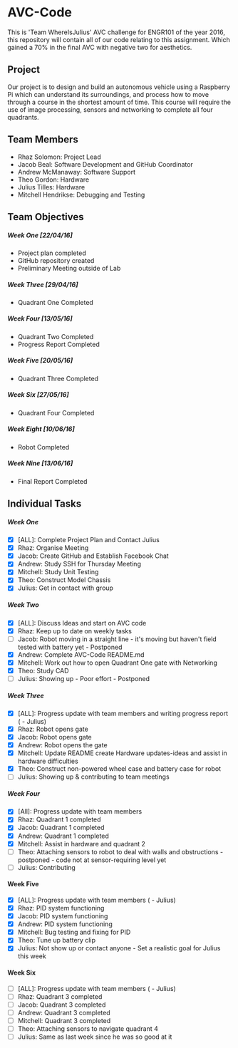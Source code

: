 # AVC-Code

This is 'Team WhereIsJulius' AVC challenge for ENGR101 of the year 2016, this repository will contain all of our code relating to this assignment. Which gained a 70% in the final AVC with negative two for aesthetics.

## Project

Our project is to design and build an autonomous vehicle using a Raspberry Pi which can understand its surroundings, and process how to move through a course in the shortest amount of time. This course will require the use of image processing, sensors and networking to complete all four quadrants.

## Team Members

- Rhaz Solomon: Project Lead
- Jacob Beal: Software Development and GitHub Coordinator
- Andrew McManaway: Software Support
- Theo Gordon: Hardware
- Julius Tilles:  Hardware
- Mitchell Hendrikse: Debugging and Testing

## Team Objectives

##### Week One [22/04/16]
- Project plan completed
- GitHub repository created
- Preliminary Meeting outside of Lab

##### Week Three [29/04/16]
- Quadrant One Completed

##### Week Four [13/05/16]
- Quadrant Two Completed
- Progress Report Completed

##### Week Five [20/05/16]
- Quadrant Three Completed

##### Week Six [27/05/16]
- Quadrant Four Completed

##### Week Eight [10/06/16]
- Robot Completed

##### Week Nine [13/06/16]
- Final Report Completed

## Individual Tasks

##### Week One
- [x] [ALL]: Complete Project Plan and Contact Julius
- [x] Rhaz: Organise Meeting
- [x] Jacob: Create GitHub and Establish Facebook Chat
- [x] Andrew: Study SSH for Thursday Meeting
- [x] Mitchell: Study Unit Testing
- [x] Theo: Construct Model Chassis
- [x] Julius: Get in contact with group

##### Week Two
- [x] [ALL]: Discuss Ideas and start on AVC code
- [x] Rhaz: Keep up to date on weekly tasks
- [ ] Jacob: Robot moving in a straight line - it's moving but haven't field tested with battery yet - Postponed
- [x] Andrew: Complete AVC-Code README.md
- [x] Mitchell: Work out how to open Quadrant One gate with Networking
- [x] Theo: Study CAD
- [ ] Julius: Showing up - Poor effort - Postponed

##### Week Three
- [x] [ALL]: Progress update with team members and writing progress report ( - Julius)
- [x] Rhaz: Robot opens gate
- [x] Jacob: Robot opens gate
- [x] Andrew: Robot opens the gate
- [x] Mitchell: Update README create Hardware updates-ideas and assist in hardware difficulties
- [x] Theo: Construct non-powered wheel case and battery case for robot
- [ ] Julius: Showing up & contributing to team meetings

##### Week Four
- [x] [All]: Progress update with team members
- [x] Rhaz: Quadrant 1 completed
- [x] Jacob: Quadrant 1 completed
- [x] Andrew: Quadrant 1 completed
- [x] Mitchell: Assist in hardware and quadrant 2
- [ ] Theo: Attaching sensors to robot to deal with walls and obstructions - postponed - code not at sensor-requiring level yet
- [ ] Julius: Contributing

#### Week Five
- [x] [ALL]: Progress update with team members ( - Julius)
- [x] Rhaz: PID system functioning
- [x] Jacob: PID system functioning
- [x] Andrew: PID system functioning
- [x] Mitchell: Bug testing and fixing for PID
- [x] Theo: Tune up battery clip
- [x] Julius: Not show up or contact anyone - Set a realistic goal for Julius this week

#### Week Six
- [ ] [ALL]: Progress update with team members ( - Julius)
- [ ] Rhaz: Quadrant 3 completed
- [ ] Jacob: Quadrant 3 completed
- [ ] Andrew: Quadrant 3 completed
- [ ] Mitchell: Quadrant 3 completed
- [ ] Theo: Attaching sensors to navigate quadrant 4
- [ ] Julius: Same as last week since he was so good at it
